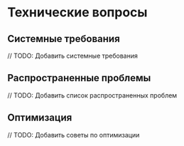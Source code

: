 # Технические вопросы

## Системные требования

// TODO: Добавить системные требования

## Распространенные проблемы

// TODO: Добавить список распространенных проблем

## Оптимизация

// TODO: Добавить советы по оптимизации
